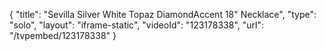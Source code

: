 {
    "title": "Sevilla Silver White Topaz DiamondAccent 18\" Necklace",
    "type": "solo",
    "layout": "iframe-static",
    "videoId": "123178338",
    "url": "\/tvpembed\/123178338"
}